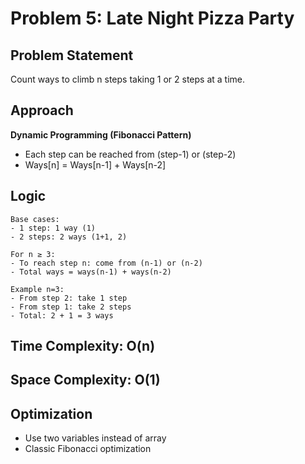 # Problem 5: Late Night Pizza Party

## Problem Statement
Count ways to climb n steps taking 1 or 2 steps at a time.

## Approach
**Dynamic Programming (Fibonacci Pattern)**
- Each step can be reached from (step-1) or (step-2)
- Ways[n] = Ways[n-1] + Ways[n-2]

## Logic
```
Base cases:
- 1 step: 1 way (1)
- 2 steps: 2 ways (1+1, 2)

For n ≥ 3:
- To reach step n: come from (n-1) or (n-2)
- Total ways = ways(n-1) + ways(n-2)

Example n=3:
- From step 2: take 1 step
- From step 1: take 2 steps  
- Total: 2 + 1 = 3 ways
```

## Time Complexity: O(n)
## Space Complexity: O(1)

## Optimization
- Use two variables instead of array
- Classic Fibonacci optimization